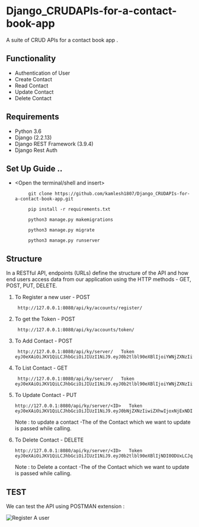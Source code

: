 # Django_CRUDAPIs-for-a-contact-book-app
A suite of CRUD APIs for a contact book app .

## Functionality
- Authentication of User
- Create Contact
- Read Contact
- Update Contact
- Delete Contact

## Requirements
- Python 3.6
- Django (2.2.13)
- Django REST Framework (3.9.4)
- Django Rest Auth

## Set Up Guide ..
* <Open the terminal/shell and insert>

           git clone https://github.com/kamlesh1807/Django_CRUDAPIs-for-a-contact-book-app.git

           pip install -r requirements.txt

           python3 manage.py makemigrations

           python3 manage.py migrate

           python3 manage.py runserver


## Structure
In a RESTful API, endpoints (URLs) define the structure of the API and how end users access data from our application using the HTTP methods - GET, POST, PUT, DELETE.

 1. To Register a new user - POST 

         http://127.0.0.1:8080/api/ky/accounts/register/
         
         
 2. To get the Token -  POST
 
         http://127.0.0.1:8080/api/ky/accounts/token/
         
         
 3. To Add Contact  - POST
              
         http://127.0.0.1:8080/api/ky/server/   Token eyJ0eXAiOiJKV1QiLCJhbGciOiJIUzI1NiJ9.eyJ0b2tlbl90eXBlIjoiYWNjZXNzIiwiZXhwIjoxNjExNDI0ODUxLCJqdGkiOiJkODcyNTM
         
         
 4. To List Contact  - GET
   
         http://127.0.0.1:8080/api/ky/server/   Token  eyJ0eXAiOiJKV1QiLCJhbGciOiJIUzI1NiJ9.eyJ0b2tlbl90eXBlIjoiYWNjZXNzIiwiZXhwIjoxNjExNDI0ODUxLCJqdGkiOiJkODcyNTM 
         
         
 5.  To Update Contact  - PUT
  
         http://127.0.0.1:8080/api/ky/server/<ID>   Token   eyJ0eXAiOiJKV1QiLCJhbGciOiJIUzI1NiJ9.eyJ0bNjZXNzIiwiZXhwIjoxNjExNDI0ODUxLCJqdGkiOiJkODcyNTM
           
     Note : to update a contact -The  <ID> of the Contact which we want to update is passed while calling.
           
 6.  To Delete Contact  - DELETE
  
         http://127.0.0.1:8080/api/ky/server/<ID>   Token   eyJ0eXAiOiJKV1QiLCJhbGciOiJIUzI1NiJ9.eyJ0b2tlbl90eXBlIjNDI0ODUxLCJqdGkiOiJkODcyNTM
           
      Note : to Delete a contact -The  <ID> of the Contact which we want to update is passed while calling.
     
     
## TEST

  We can test the API using  POSTMAN  extension :
  
 ![Register A user](https://user-images.githubusercontent.com/61351274/105619324-7d0a0700-5e17-11eb-80b7-d2e22f0d2323.JPG)


      
      

